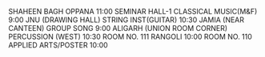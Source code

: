 SHAHEEN BAGH
OPPANA
11:00
SEMINAR HALL-1
CLASSICAL MUSIC(M&F) 
9:00
JNU (DRAWING HALL)
STRING INST(GUITAR) 
10:30
JAMIA (NEAR CANTEEN)
GROUP SONG 
9:00
ALIGARH (UNION ROOM CORNER)
PERCUSSION (WEST)
10:30
ROOM NO. 111
RANGOLI 
10:00
ROOM NO. 110
APPLIED ARTS/POSTER
10:00
